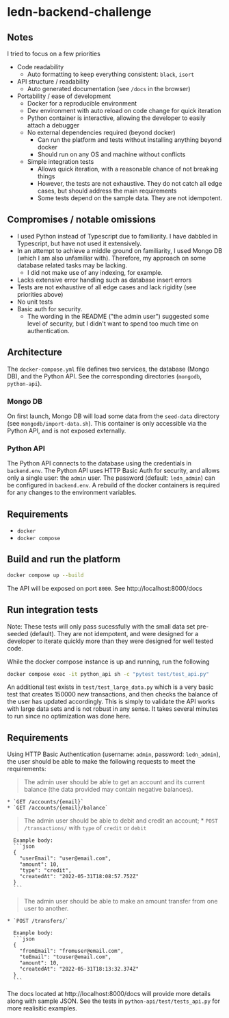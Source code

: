 # ledn-backend-challenge

## Notes

I tried to focus on a few priorities
- Code readability
    - Auto formatting to keep everything consistent: `black`, `isort`
- API structure / readability
    - Auto generated documentation (see `/docs` in the browser)
- Portability / ease of development
    - Docker for a reproducible environment
    - Dev environment with auto reload on code change for quick iteration
    - Python container is interactive, allowing the developer to easily attach a debugger
    - No external dependencies required (beyond docker)
        - Can run the platform and tests without installing anything beyond docker
        - Should run on any OS and machine without conflicts
    - Simple integration tests
        - Allows quick iteration, with a reasonable chance of not breaking things
        - However, the tests are not exhaustive. They do not catch all edge cases, but should address the main requirements
        - Some tests depend on the sample data. They are not idempotent.
    
## Compromises / notable omissions

- I used Python instead of Typescript due to familiarity. I have dabbled in Typescript, but have not used it extensively.
- In an attempt to achieve a middle ground on familiarity, I used Mongo DB (which I am also unfamiliar with). Therefore, my approach on some database related tasks may be lacking.
    - I did not make use of any indexing, for example.
- Lacks extensive error handling such as database insert errors
- Tests are not exhaustive of all edge cases and lack rigidity (see priorities above)
- No unit tests
- Basic auth for security. 
    - The wording in the README ("the admin user") suggested some level of security, but I didn't want to spend too much time on authentication.

## Architecture

The `docker-compose.yml` file defines two services, the database (Mongo DB), and the Python API. See the corresponding directories (`mongodb`, `python-api`).

### Mongo DB
On first launch, Mongo DB will load some data from the `seed-data` directory (see `mongodb/import-data.sh`). This container is only accessible via the Python API, and is not exposed externally.

### Python API
The Python API connects to the database using the credentials in `backend.env`. The Python API uses HTTP Basic Auth for security, and allows only a single user: the `admin` user. The password (default: `ledn_admin`) can be configured in `backend.env`. A rebuild of the docker containers is required for any changes to the environment variables. 

## Requirements

- `docker`
- `docker compose`

## Build and run the platform

```bash
docker compose up --build
```

The API will be exposed on port `8000`. See http://localhost:8000/docs

## Run integration tests

Note: These tests will only pass sucessfully with the small data set pre-seeded (default). They are not idempotent, and were designed for a developer to iterate quickly more than they were designed for well tested code. 

While the docker compose instance is up and running, run the following

```bash
docker compose exec -it python_api sh -c "pytest test/test_api.py"
```

An additional test exists in `test/test_large_data.py` which is a very basic test that creates 150000 new transactions, and then checks the balance of the user has updated accordingly. This is simply to validate the API works with large data sets and is not robust in any sense. It takes several minutes to run since no optimization was done here.

## Requirements

Using HTTP Basic Authentication (username: `admin`, password: `ledn_admin`), the user should be able to make the following requests to meet the requirements:

> The admin user should be able to get an account and its current balance (the data provided may contain negative balances).

    * `GET /accounts/{email}`
    * `GET /accounts/{email}/balance`

> The admin user should be able to debit and credit an account;
    * `POST /transactions/` with `type` of `credit` or `debit`
      
      Example body: 
      ```json
      {
        "userEmail": "user@email.com",
        "amount": 10,
        "type": "credit",
        "createdAt": "2022-05-31T18:08:57.752Z"
      }
      ```

> The admin user should be able to make an amount transfer from one user to another.

    * `POST /transfers/`

      Example body:
      ```json
      {
        "fromEmail": "fromuser@email.com",
        "toEmail": "touser@email.com",
        "amount": 10,
        "createdAt": "2022-05-31T18:13:32.374Z"
      }
      ```

The docs located at http://localhost:8000/docs will provide more details along with sample JSON. See the tests in `python-api/test/tests_api.py` for more realisitic examples.

